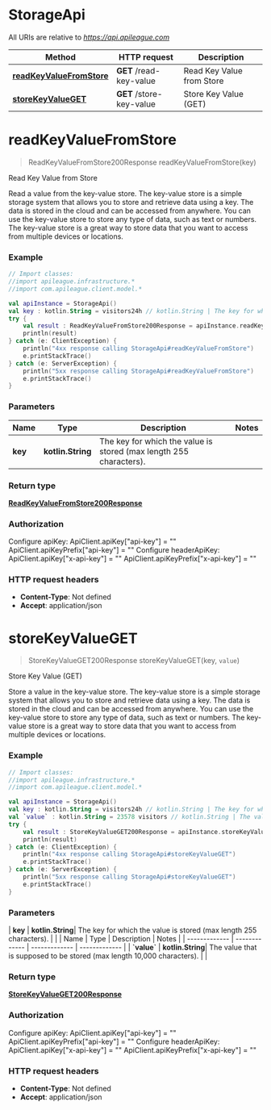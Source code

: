 # StorageApi

All URIs are relative to *https://api.apileague.com*

| Method | HTTP request | Description |
| ------------- | ------------- | ------------- |
| [**readKeyValueFromStore**](StorageApi.md#readKeyValueFromStore) | **GET** /read-key-value | Read Key Value from Store |
| [**storeKeyValueGET**](StorageApi.md#storeKeyValueGET) | **GET** /store-key-value | Store Key Value (GET) |


<a id="readKeyValueFromStore"></a>
# **readKeyValueFromStore**
> ReadKeyValueFromStore200Response readKeyValueFromStore(key)

Read Key Value from Store

Read a value from the key-value store. The key-value store is a simple storage system that allows you to store and retrieve data using a key. The data is stored in the cloud and can be accessed from anywhere. You can use the key-value store to store any type of data, such as text or numbers. The key-value store is a great way to store data that you want to access from multiple devices or locations.

### Example
```kotlin
// Import classes:
//import apileague.infrastructure.*
//import com.apileague.client.model.*

val apiInstance = StorageApi()
val key : kotlin.String = visitors24h // kotlin.String | The key for which the value is stored (max length 255 characters).
try {
    val result : ReadKeyValueFromStore200Response = apiInstance.readKeyValueFromStore(key)
    println(result)
} catch (e: ClientException) {
    println("4xx response calling StorageApi#readKeyValueFromStore")
    e.printStackTrace()
} catch (e: ServerException) {
    println("5xx response calling StorageApi#readKeyValueFromStore")
    e.printStackTrace()
}
```

### Parameters
| Name | Type | Description  | Notes |
| ------------- | ------------- | ------------- | ------------- |
| **key** | **kotlin.String**| The key for which the value is stored (max length 255 characters). | |

### Return type

[**ReadKeyValueFromStore200Response**](ReadKeyValueFromStore200Response.md)

### Authorization


Configure apiKey:
    ApiClient.apiKey["api-key"] = ""
    ApiClient.apiKeyPrefix["api-key"] = ""
Configure headerApiKey:
    ApiClient.apiKey["x-api-key"] = ""
    ApiClient.apiKeyPrefix["x-api-key"] = ""

### HTTP request headers

 - **Content-Type**: Not defined
 - **Accept**: application/json

<a id="storeKeyValueGET"></a>
# **storeKeyValueGET**
> StoreKeyValueGET200Response storeKeyValueGET(key, `value`)

Store Key Value (GET)

Store a value in the key-value store. The key-value store is a simple storage system that allows you to store and retrieve data using a key. The data is stored in the cloud and can be accessed from anywhere. You can use the key-value store to store any type of data, such as text or numbers. The key-value store is a great way to store data that you want to access from multiple devices or locations.

### Example
```kotlin
// Import classes:
//import apileague.infrastructure.*
//import com.apileague.client.model.*

val apiInstance = StorageApi()
val key : kotlin.String = visitors24h // kotlin.String | The key for which the value is stored (max length 255 characters).
val `value` : kotlin.String = 23578 visitors // kotlin.String | The value that is supposed to be stored (max length 10,000 characters).
try {
    val result : StoreKeyValueGET200Response = apiInstance.storeKeyValueGET(key, `value`)
    println(result)
} catch (e: ClientException) {
    println("4xx response calling StorageApi#storeKeyValueGET")
    e.printStackTrace()
} catch (e: ServerException) {
    println("5xx response calling StorageApi#storeKeyValueGET")
    e.printStackTrace()
}
```

### Parameters
| **key** | **kotlin.String**| The key for which the value is stored (max length 255 characters). | |
| Name | Type | Description  | Notes |
| ------------- | ------------- | ------------- | ------------- |
| **&#x60;value&#x60;** | **kotlin.String**| The value that is supposed to be stored (max length 10,000 characters). | |

### Return type

[**StoreKeyValueGET200Response**](StoreKeyValueGET200Response.md)

### Authorization


Configure apiKey:
    ApiClient.apiKey["api-key"] = ""
    ApiClient.apiKeyPrefix["api-key"] = ""
Configure headerApiKey:
    ApiClient.apiKey["x-api-key"] = ""
    ApiClient.apiKeyPrefix["x-api-key"] = ""

### HTTP request headers

 - **Content-Type**: Not defined
 - **Accept**: application/json

